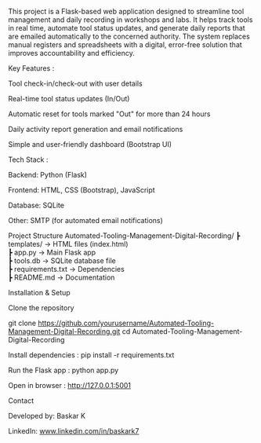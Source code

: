 This project is a Flask-based web application designed to streamline tool management and daily recording in workshops and labs.
It helps track tools in real time, automate tool status updates, and generate daily reports that are emailed automatically to the concerned authority.
The system replaces manual registers and spreadsheets with a digital, error-free solution that improves accountability and efficiency.



Key Features :

Tool check-in/check-out with user details

Real-time tool status updates (In/Out)

Automatic reset for tools marked "Out" for more than 24 hours

Daily activity report generation and email notifications

Simple and user-friendly dashboard (Bootstrap UI)



Tech Stack :

Backend: Python (Flask)

Frontend: HTML, CSS (Bootstrap), JavaScript

Database: SQLite

Other: SMTP (for automated email notifications)



Project Structure
Automated-Tooling-Management-Digital-Recording/
 ┣ templates/        -> HTML files (index.html)  
 ┣ app.py            -> Main Flask app  
 ┣ tools.db          -> SQLite database file  
 ┣ requirements.txt  -> Dependencies  
 ┣ README.md         -> Documentation  



Installation & Setup

Clone the repository

git clone https://github.com/yourusername/Automated-Tooling-Management-Digital-Recording.git
cd Automated-Tooling-Management-Digital-Recording


Install dependencies : pip install -r requirements.txt


Run the Flask app : python app.py


Open in browser : http://127.0.0.1:5001




Contact

Developed by: Baskar K

LinkedIn: www.linkedin.com/in/baskark7
